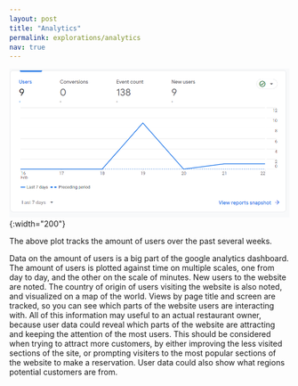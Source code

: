 ```yaml
---
layout: post
title: "Analytics"
permalink: explorations/analytics
nav: true
---
```


![analytic](./assets/images/analytic.png){:width="200"}

The above plot tracks the amount of users over the past several weeks. 

Data on the amount of users is a big part of the google analytics dashboard. The amount of users is plotted against time on
multiple scales, one from day to day, and the other on the scale of minutes. New users to the website are noted.
The country of origin of users visiting the website is also noted, and visualized on a map of the world.
Views by page title and screen are tracked, so you can see which parts of the website users are interacting with.
All of this information may useful to an actual restaurant owner, because user data could reveal 
which parts of the website are attracting and keeping the attention of the most users. This should be
considered when trying to attract more customers, by either improving the less visited sections of the site,
or prompting visiters to the most popular sections of the website to make a reservation. User data could also show
what regions potential customers are from.